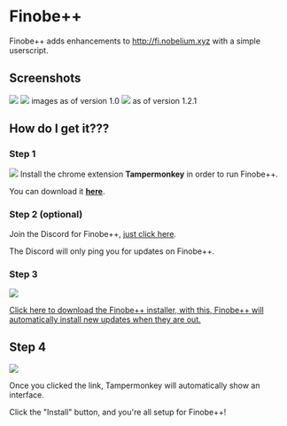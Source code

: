 # Finobe++
Finobe++ adds enhancements to http://fi.nobelium.xyz with a simple userscript.

## Screenshots
![](http://i.imgur.com/VkhNugd.png)
![](http://i.imgur.com/Vqsw0wj.png)
images as of version 1.0
![](http://i.imgur.com/UZUcRYG.png)
as of version 1.2.1

## How do I get it???
### Step 1
![](http://i.imgur.com/MRB3774.png)
Install the chrome extension **Tampermonkey** in order to run Finobe++.

You can download it **[here](https://chrome.google.com/webstore/detail/tampermonkey/dhdgffkkebhmkfjojejmpbldmpobfkfo?hl=en)**.

### Step 2 (optional)
Join the Discord for Finobe++, [just click here](https://discord.gg/UzPTusy).

The Discord will only ping you for updates on Finobe++.

### Step 3
![](http://i.imgur.com/AJDu9zq.png)

[Click here to download the Finobe++ installer, with this, Finobe++ will automatically install new updates when they are out.](https://github.com/jadc/finobeplusplus/raw/master/downloads/Finobe%2B%2B%20Installer.user.js)

## Step 4
![](http://i.imgur.com/swUDLNw.png)

Once you clicked the link, Tampermonkey will automatically show an interface.

Click the "Install" button, and you're all setup for Finobe++!

